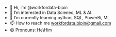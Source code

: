 - 👋 Hi, I’m @workfordata-bipin
- 👀 I’m interested in Data Scienec, ML & AI.
- 🌱 I’m currently learning python, SQL, PowerBi, ML
- 📫 How to reach me workfordata.bipin@gmail.com
- 😄 Pronouns: He\Him


<!---
workfordata-bipin/workfordata-bipin is a ✨ special ✨ repository because its `README.md` (this file) appears on your GitHub profile.
You can click the Preview link to take a look at your changes.
--->

